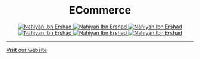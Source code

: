 <h1 align="center" id='header'>ECommerce</h1>
<div align="center">
<!-- Gmail Account -->
<a href="mailto:nahiyanibnershad@gmail.com">
<img src='https://img.shields.io/badge/Gmail-D14836?style=for-the-badge&logo=gmail&logoColor=white'
alt='Nahiyan Ibn Ershad'
/>
</a>
<a href="tel:+8801300984267">
<img
src='https://img.shields.io/badge/WhatsApp-25D366?style=for-the-badge&logo=whatsapp&logoColor=white'
alt='Nahiyan Ibn Ershad'
/>
<a href="#" target="_blank">
<img
src='https://img.shields.io/badge/website-000000?style=for-the-badge&logo=About.me&logoColor=white'
alt='Nahiyan Ibn Ershad'
/>
</a>
<a href="https://www.facebook.com/thesevenupguy2020" target="_blank">
<img
src='https://img.shields.io/badge/Facebook-1877F2?style=for-the-badge&logo=facebook&logoColor=white'
alt='Nahiyan Ibn Ershad'
/>

<a href="https://www.linkedin.com/in/nahiyanibnershad/" target="_blank">
<img
src='https://img.shields.io/badge/LinkedIn-0077B5?style=for-the-badge&logo=linkedin&logoColor=white'
alt='Nahiyan Ibn Ershad'
/>
</a>
<a href="https://github.com/box-the-third" target="_blank">
<img
src='https://img.shields.io/badge/GitHub-100000?style=for-the-badge&logo=github&logoColor=white'
alt='Nahiyan Ibn Ershad'
/>
</a>
</div>

<hr/>

<a href="https://box-the-third.github.io/eCommerce-frontend/" target="_blank">Visit our website</a>


